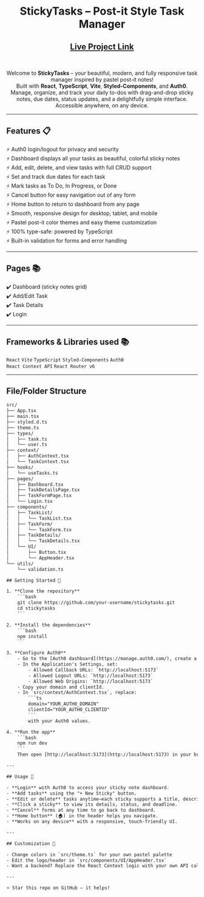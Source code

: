 <div align="center">

<h1><strong>StickyTasks</strong> – Post-it Style Task Manager</h1>

<h2>
  <a href="https://sticky-notes-nine-sandy.vercel.app/">Live Project Link</a>
</h2>

<div align="center">
  <a href="https://sticky-notes-nine-sandy.vercel.app/">
  </a>
</div>

<br/>

<p>
Welcome to <strong>StickyTasks</strong> – your beautiful, modern, and fully responsive task manager inspired by pastel post-it notes!<br/>
Built with <strong>React</strong>, <strong>TypeScript</strong>, <strong>Vite</strong>, <strong>Styled-Components</strong>, and <strong>Auth0</strong>.<br/>
Manage, organize, and track your daily to-dos with drag-and-drop sticky notes, due dates, status updates, and a delightfully simple interface.<br/>
Accessible anywhere, on any device.
</p>

</div>

---

## Features 📋

⚡️ Auth0 login/logout for privacy and security  
⚡️ Dashboard displays all your tasks as beautiful, colorful sticky notes  
⚡️ Add, edit, delete, and view tasks with full CRUD support  
⚡️ Set and track due dates for each task  
⚡️ Mark tasks as To Do, In Progress, or Done  
⚡️ Cancel button for easy navigation out of any form  
⚡️ Home button to return to dashboard from any page  
⚡️ Smooth, responsive design for desktop, tablet, and mobile  
⚡️ Pastel post-it color themes and easy theme customization  
⚡️ 100% type-safe: powered by TypeScript  
⚡️ Built-in validation for forms and error handling

---

## Pages 📚

✔️ Dashboard (sticky notes grid)  
✔️ Add/Edit Task  
✔️ Task Details  
✔️ Login

---

## Frameworks & Libraries used 📚

`React` `Vite` `TypeScript` `Styled-Components` `Auth0`  
`React Context API` `React Router v6`

---

## File/Folder Structure

```txt
src/
├── App.tsx
├── main.tsx
├── styled.d.ts
├── theme.ts
├── types/
│   ├── task.ts
│   └── user.ts
├── context/
│   ├── AuthContext.tsx
│   └── TaskContext.tsx
├── hooks/
│   └── useTasks.ts
├── pages/
│   ├── Dashboard.tsx
│   ├── TaskDetailsPage.tsx
│   ├── TaskFormPage.tsx
│   └── Login.tsx
├── components/
│   ├── TaskList/
│   │   └── TaskList.tsx
│   ├── TaskForm/
│   │   └── TaskForm.tsx
│   ├── TaskDetails/
│   │   └── TaskDetails.tsx
│   └── UI/
│       ├── Button.tsx
│       └── AppHeader.tsx
└── utils/
    └── validation.ts

## Getting Started 🚀

1. **Clone the repository**
    ```bash
    git clone https://github.com/your-username/stickytasks.git
    cd stickytasks
    ```

2. **Install the dependencies**
    ```bash
    npm install
    ```

3. **Configure Auth0**
    - Go to the [Auth0 dashboard](https://manage.auth0.com/), create a SPA application.
    - In the Application's Settings, set:
        - Allowed Callback URLs: `http://localhost:5173`
        - Allowed Logout URLs: `http://localhost:5173`
        - Allowed Web Origins: `http://localhost:5173`
    - Copy your domain and clientId.
    - In `src/context/AuthContext.tsx`, replace:
        ```ts
        domain="YOUR_AUTH0_DOMAIN"
        clientId="YOUR_AUTH0_CLIENTID"
        ```
        with your Auth0 values.

4. **Run the app**
    ```bash
    npm run dev
    ```
    Then open [http://localhost:5173](http://localhost:5173) in your browser.

---

## Usage 🧭

- **Login** with Auth0 to access your sticky note dashboard.
- **Add tasks** using the "+ New Sticky" button.
- **Edit or delete** tasks anytime—each sticky supports a title, description, status, and due date.
- **Click a sticky** to view its details, status, and deadline.
- **Cancel** forms at any time to go back to dashboard.
- **Home button** (🏠) in the header helps you navigate.
- **Works on any device** with a responsive, touch-friendly UI.

---

## Customization 🎨

- Change colors in `src/theme.ts` for your own pastel palette
- Edit the logo/header in `src/components/UI/AppHeader.tsx`
- Want a backend? Replace the React Context logic with your own API calls

---

⭐ Star this repo on GitHub — it helps!
